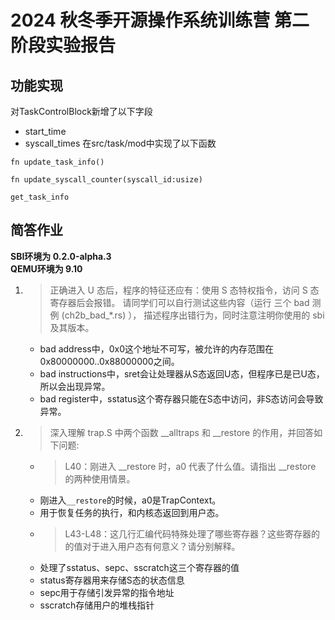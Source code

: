 # 2024 秋冬季开源操作系统训练营 第二阶段实验报告
## 功能实现
对TaskControlBlock新增了以下字段
- start_time
- syscall_times
在src/task/mod中实现了以下函数

```
fn update_task_info()

fn update_syscall_counter(syscall_id:usize)

get_task_info
```
## 简答作业
**SBI环境为 0.2.0-alpha.3**  
**QEMU环境为 9.10**
1. >正确进入 U 态后，程序的特征还应有：使用 S 态特权指令，访问 S 态寄存器后会报错。 请同学们可以自行测试这些内容（运行 三个 bad 测例 (ch2b_bad_*.rs) ）， 描述程序出错行为，同时注意注明你使用的 sbi 及其版本。
   - bad address中，0x0这个地址不可写，被允许的内存范围在0x80000000..0x88000000之间。
   - bad instructions中，sret会让处理器从S态返回U态，但程序已是已U态，所以会出现异常。
   - bad register中，sstatus这个寄存器只能在S态中访问，非S态访问会导致异常。
2. >深入理解 trap.S 中两个函数 __alltraps 和 __restore 的作用，并回答如下问题:  
   - >L40：刚进入 __restore 时，a0 代表了什么值。请指出 __restore 的两种使用情景。
   - 刚进入`__restore`的时候，a0是TrapContext。
   - 用于恢复任务的执行，和内核态返回到用户态。
   - >L43-L48：这几行汇编代码特殊处理了哪些寄存器？这些寄存器的的值对于进入用户态有何意义？请分别解释。
   - 处理了sstatus、sepc、sscratch这三个寄存器的值
   - status寄存器用来存储S态的状态信息 
   - sepc用于存储引发异常的指令地址
   - sscratch存储用户的堆栈指针

